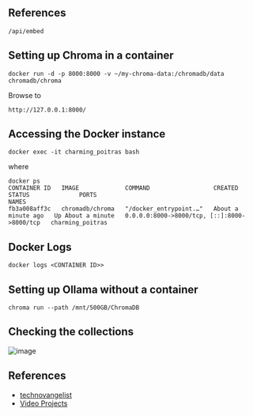 ## References

```
/api/embed
```

## Setting up Chroma in a container

```
docker run -d -p 8000:8000 -v ~/my-chroma-data:/chromadb/data chromadb/chroma

```

Browse to

```
http://127.0.0.1:8000/
```

## Accessing the Docker instance

```
docker exec -it charming_poitras bash
```

where

```
docker ps
CONTAINER ID   IMAGE             COMMAND                  CREATED              STATUS              PORTS                                         NAMES
fb3a008aff3c   chromadb/chroma   "/docker_entrypoint.…"   About a minute ago   Up About a minute   0.0.0.0:8000->8000/tcp, [::]:8000->8000/tcp   charming_poitras

```

## Docker Logs

```
docker logs <CONTAINER ID>>
```

## Setting up Ollama without a container

```
chroma run --path /mnt/500GB/ChromaDB
```

## Checking the collections

![image](https://github.com/user-attachments/assets/9fdef661-d7cb-4ba5-96d5-ce76de3b365d)




## References

- [technovangelist](https://github.com/technovangelist)
- [Video Projects](https://github.com/technovangelist/videoprojects)
